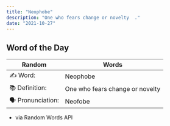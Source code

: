 ```yaml
---
title: "Neophobe"
description: "One who fears change or novelty  ."
date: "2021-10-27"
---
```


## Word of the Day  

| Random | Words |
| ----------- | ----------- |
✍️ Word: | Neophobe
📚 Definition: | One who fears change or novelty  
🗣 Pronunciation: | Neofobe

- via Random Words API